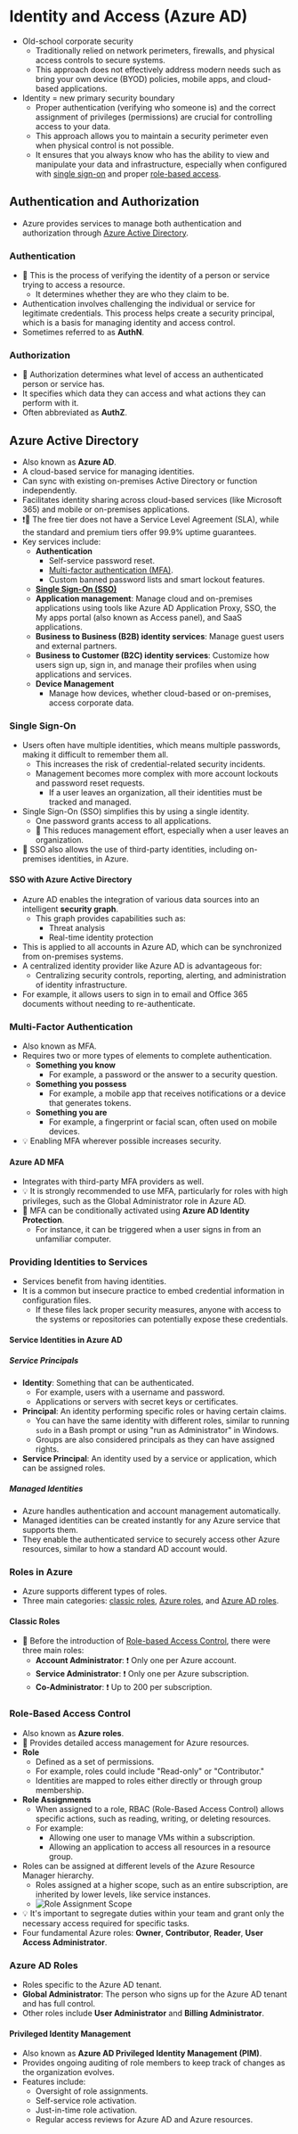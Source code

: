 # Identity and Access (Azure AD)

- Old-school corporate security
  - Traditionally relied on network perimeters, firewalls, and physical access controls to secure systems.
  - This approach does not effectively address modern needs such as bring your own device (BYOD) policies, mobile apps, and cloud-based applications.
- Identity = new primary security boundary
  - Proper authentication (verifying who someone is) and the correct assignment of privileges (permissions) are crucial for controlling access to your data.
  - This approach allows you to maintain a security perimeter even when physical control is not possible.
  - It ensures that you always know who has the ability to view and manipulate your data and infrastructure, especially when configured with [single sign-on](#single-sign-on) and proper [role-based access](#role-based-access-control).

## Authentication and Authorization

- Azure provides services to manage both authentication and authorization through [Azure Active Directory](#azure-active-directory).

### Authentication

- 📝 This is the process of verifying the identity of a person or service trying to access a resource.
  - It determines whether they are who they claim to be.
- Authentication involves challenging the individual or service for legitimate credentials. This process helps create a security principal, which is a basis for managing identity and access control.
- Sometimes referred to as **AuthN**.

### Authorization

- 📝 Authorization determines what level of access an authenticated person or service has.
- It specifies which data they can access and what actions they can perform with it.
- Often abbreviated as **AuthZ**.

## Azure Active Directory

- Also known as **Azure AD**.
- A cloud-based service for managing identities.
- Can sync with existing on-premises Active Directory or function independently.
- Facilitates identity sharing across cloud-based services (like Microsoft 365) and mobile or on-premises applications.
- ❗📝 The free tier does not have a Service Level Agreement (SLA), while the standard and premium tiers offer 99.9% uptime guarantees.
- Key services include:
  - **Authentication**
    - Self-service password reset.
    - [Multi-factor authentication (MFA)](#multi-factor-authentication).
    - Custom banned password lists and smart lockout features.
  - **[Single Sign-On (SSO)](#single-sign-on)**
  - **Application management**: Manage cloud and on-premises applications using tools like Azure AD Application Proxy, SSO, the My apps portal (also known as Access panel), and SaaS applications.
  - **Business to Business (B2B) identity services**: Manage guest users and external partners.
  - **Business to Customer (B2C) identity services**: Customize how users sign up, sign in, and manage their profiles when using applications and services.
  - **Device Management**
    - Manage how devices, whether cloud-based or on-premises, access corporate data.

### Single Sign-On

- Users often have multiple identities, which means multiple passwords, making it difficult to remember them all.
  - This increases the risk of credential-related security incidents.
  - Management becomes more complex with more account lockouts and password reset requests.
    - If a user leaves an organization, all their identities must be tracked and managed.
- Single Sign-On (SSO) simplifies this by using a single identity.
  - One password grants access to all applications.
  - 📝 This reduces management effort, especially when a user leaves an organization.
- 📝 SSO also allows the use of third-party identities, including on-premises identities, in Azure.

#### SSO with Azure Active Directory

- Azure AD enables the integration of various data sources into an intelligent **security graph**.
  - This graph provides capabilities such as:
    - Threat analysis
    - Real-time identity protection
- This is applied to all accounts in Azure AD, which can be synchronized from on-premises systems.
- A centralized identity provider like Azure AD is advantageous for:
  - Centralizing security controls, reporting, alerting, and administration of identity infrastructure.
- For example, it allows users to sign in to email and Office 365 documents without needing to re-authenticate.

### Multi-Factor Authentication

- Also known as MFA.
- Requires two or more types of elements to complete authentication.
  - **Something you know**
    - For example, a password or the answer to a security question.
  - **Something you possess**
    - For example, a mobile app that receives notifications or a device that generates tokens.
  - **Something you are**
    - For example, a fingerprint or facial scan, often used on mobile devices.
- 💡 Enabling MFA wherever possible increases security.

#### Azure AD MFA

- Integrates with third-party MFA providers as well.
- 💡 It is strongly recommended to use MFA, particularly for roles with high privileges, such as the Global Administrator role in Azure AD.
- 📝 MFA can be conditionally activated using **Azure AD Identity Protection**.
  - For instance, it can be triggered when a user signs in from an unfamiliar computer.

### Providing Identities to Services

- Services benefit from having identities.
- It is a common but insecure practice to embed credential information in configuration files.
  - If these files lack proper security measures, anyone with access to the systems or repositories can potentially expose these credentials.

#### Service Identities in Azure AD

##### Service Principals

- **Identity**: Something that can be authenticated.
  - For example, users with a username and password.
  - Applications or servers with secret keys or certificates.
- **Principal**: An identity performing specific roles or having certain claims.
  - You can have the same identity with different roles, similar to running `sudo` in a Bash prompt or using "run as Administrator" in Windows.
  - Groups are also considered principals as they can have assigned rights.
- **Service Principal**: An identity used by a service or application, which can be assigned roles.

##### Managed Identities

- Azure handles authentication and account management automatically.
- Managed identities can be created instantly for any Azure service that supports them.
- They enable the authenticated service to securely access other Azure resources, similar to how a standard AD account would.

### Roles in Azure

- Azure supports different types of roles.
- Three main categories: [classic roles](#classic-roles), [Azure roles](#role-based-access-control), and [Azure AD roles](#azure-ad-roles).

#### Classic Roles

- 📝 Before the introduction of [Role-based Access Control](#role-based-access-control), there were three main roles:
  - **Account Administrator**: ❗ Only one per Azure account.
  - **Service Administrator**: ❗ Only one per Azure subscription.
  - **Co-Administrator**: ❗ Up to 200 per subscription.

### Role-Based Access Control

- Also known as **Azure roles**.
- 📝 Provides detailed access management for Azure resources.
- **Role**
  - Defined as a set of permissions.
  - For example, roles could include "Read-only" or "Contributor."
  - Identities are mapped to roles either directly or through group membership.
- **Role Assignments**
  - When assigned to a role, RBAC (Role-Based Access Control) allows specific actions, such as reading, writing, or deleting resources.
  - For example:
    - Allowing one user to manage VMs within a subscription.
    - Allowing an application to access all resources in a resource group.
- Roles can be assigned at different levels of the Azure Resource Manager hierarchy.
  - Roles assigned at a higher scope, such as an entire subscription, are inherited by lower levels, like service instances.
  - ![Role Assignment Scope](./img/role-assignment-scope.png)
- 💡 It's important to segregate duties within your team and grant only the necessary access required for specific tasks.
- Four fundamental Azure roles: **Owner**, **Contributor**, **Reader**, **User Access Administrator**.

### Azure AD Roles

- Roles specific to the Azure AD tenant.
- **Global Administrator**: The person who signs up for the Azure AD tenant and has full control.
- Other roles include **User Administrator** and **Billing Administrator**.

#### Privileged Identity Management

- Also known as **Azure AD Privileged Identity Management (PIM)**.
- Provides ongoing auditing of role members to keep track of changes as the organization evolves.
- Features include:
  - Oversight of role assignments.
  - Self-service role activation.
  - Just-in-time role activation.
  - Regular access reviews for Azure AD and Azure resources.
